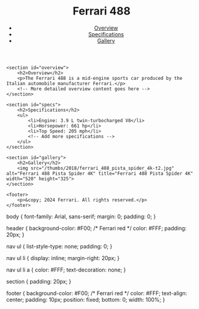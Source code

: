 <!DOCTYPE html>
<html lang="en">
<head>
    <meta charset="UTF-8">
    <meta name="viewport" content="width=device-width, initial-scale=1.0">
    <title>Ferrari 488</title>
    <link rel="stylesheet" href="styles.css">
</head>
<body>
    <header>
        <h1>Ferrari 488</h1>
        <nav>
            <ul>
                <li><a href="#overview">Overview</a></li>
                <li><a href="#specs">Specifications</a></li>
                <li><a href="#gallery">Gallery</a></li>
            </ul>
        </nav>
    </header>
    
    <section id="overview">
        <h2>Overview</h2>
        <p>The Ferrari 488 is a mid-engine sports car produced by the Italian automobile manufacturer Ferrari.</p>
        <!-- More detailed overview content goes here -->
    </section>
    
    <section id="specs">
        <h2>Specifications</h2>
        <ul>
            <li>Engine: 3.9 L twin-turbocharged V8</li>
            <li>Horsepower: 661 hp</li>
            <li>Top Speed: 205 mph</li>
            <!-- Add more specifications -->
        </ul>
    </section>
    
    <section id="gallery">
        <h2>Gallery</h2>
        <img src="/thumbs/2018/ferrari_488_pista_spider_4k-t2.jpg" alt="Ferrari 488 Pista Spider 4K" title="Ferrari 488 Pista Spider 4K" width="520" height="325">
    </section>

    <footer>
        <p>&copy; 2024 Ferrari. All rights reserved.</p>
    </footer>
</body>
</html>
body {
    font-family: Arial, sans-serif;
    margin: 0;
    padding: 0;
}

header {
    background-color: #F00; /* Ferrari red */
    color: #FFF;
    padding: 20px;
}

nav ul {
    list-style-type: none;
    padding: 0;
}

nav ul li {
    display: inline;
    margin-right: 20px;
}

nav ul li a {
    color: #FFF;
    text-decoration: none;
}

section {
    padding: 20px;
}

footer {
    background-color: #F00; /* Ferrari red */
    color: #FFF;
    text-align: center;
    padding: 10px;
    position: fixed;
    bottom: 0;
    width: 100%;
}
